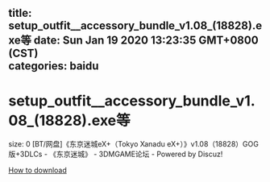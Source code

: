 
title: setup_outfit__accessory_bundle_v1.08_(18828).exe等
date: Sun Jan 19 2020 13:23:35 GMT+0800 (CST)    
categories: baidu
---

# setup_outfit__accessory_bundle_v1.08_(18828).exe等
size: 0
 [BT/网盘]《东京迷城eX+（Tokyo Xanadu eX+）》v1.08（18828）GOG版+3DLCs - 《东京迷城》 - 3DMGAME论坛 - Powered by Discuz!
 

[How to download](https://bpcam.bemobtrk.com/go/2ceec3aa-1ca2-46d6-b9ff-aaa5c184517c?jno=759)
